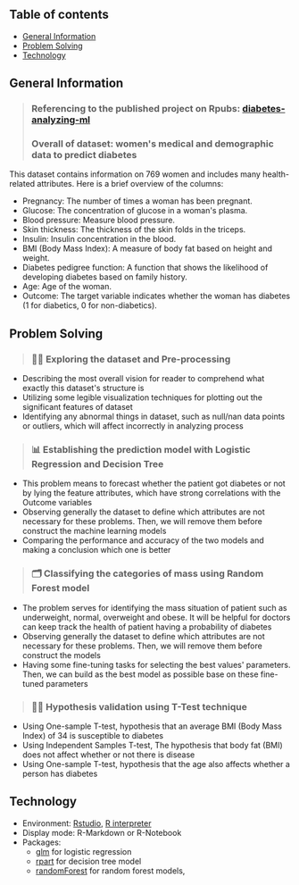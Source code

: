 ## Table of contents
* [General Information](#general-information)
* [Problem Solving](#problem-solving)
* [Technology](#technology)

## General Information
> ### Referencing to the published project on Rpubs: [diabetes-analyzing-ml](https://rpubs.com/Narius2030/diabetes-analyzing-ml)
> ### Overall of dataset: women's medical and demographic data to predict diabetes

This dataset contains information on 769 women and includes many health-related attributes. Here is a brief overview of the columns:

* Pregnancy: The number of times a woman has been pregnant.
* Glucose: The concentration of glucose in a woman's plasma.
* Blood pressure: Measure blood pressure.
* Skin thickness: The thickness of the skin folds in the triceps.
* Insulin: Insulin concentration in the blood.
* BMI (Body Mass Index): A measure of body fat based on height and weight.
* Diabetes pedigree function: A function that shows the likelihood of developing diabetes based on family history.
* Age: Age of the woman.
* Outcome: The target variable indicates whether the woman has diabetes (1 for diabetics, 0 for non-diabetics).

## Problem Solving
> ### 👨‍🏫 Exploring the dataset and Pre-processing
* Describing the most overall vision for reader to comprehend what exactly this dataset's structure is
* Utilizing some legible visualization techniques for plotting out the significant features of dataset
* Identifying any abnormal things in dataset, such as null/nan data points or outliers, which will affect incorrectly in analyzing process

>  ### 📊 Establishing the prediction model with Logistic Regression and Decision Tree
* This problem means to forecast whether the patient got diabetes or not by lying the feature attributes, which have strong correlations with the Outcome variables
* Observing generally the dataset to define which attributes are not necessary for these problems. Then, we will remove them before construct the machine learning models
* Comparing the performance and accuracy of the two models and making a conclusion which one is better

> ### 🗂 Classifying the categories of mass using Random Forest model
* The problem serves for identifying the mass situation of patient such as underweight, normal, overweight and obese. It will be helpful for doctors can keep track the health of patient having a probability of diabetes
* Observing generally the dataset to define which attributes are not necessary for these problems. Then, we will remove them before construct the models
* Having some fine-tuning tasks for selecting the best values' parameters. Then, we can build as the best model as possible base on these fine-tuned parameters

> ### 🕵️‍♀️ Hypothesis validation using T-Test technique
* Using One-sample T-test, hypothesis that an average BMI (Body Mass Index) of 34 is susceptible to diabetes
* Using Independent Samples T-test, The hypothesis that body fat (BMI) does not affect whether or not there is disease
* Using One-sample T-test, hypothesis that the age also affects whether a person has diabetes

## Technology
* Environment: [Rstudio](https://posit.co/download/rstudio-desktop/), [R interpreter](https://cran.rstudio.com/)
* Display mode: R-Markdown or R-Notebook
* Packages: 
  + [glm](https://www.rdocumentation.org/packages/stats/versions/3.6.2/topics/glm) for logistic regression
  + [rpart](https://www.rdocumentation.org/packages/rpart/versions/4.1.23/topics/rpart) for decision tree model
  + [randomForest](https://www.rdocumentation.org/packages/randomForest/versions/4.7-1.1/topics/randomForest) for random forest models, 

